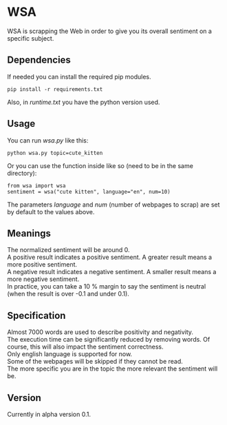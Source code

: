 # WSA
WSA is scrapping the Web in order to give you its overall sentiment on a specific subject.
## Dependencies
If needed you can install the required pip modules.  
  
`pip install -r requirements.txt`  
  
Also, in *runtime.txt* you have the python version used.
## Usage
You can run *wsa.py* like this:  
  
`python wsa.py topic=cute_kitten`  
  
Or you can use the function inside like so (need to be in the same directory):  
  
`from wsa import wsa`  
`sentiment = wsa("cute kitten", language="en", num=10)`  
  
The parameters *language* and *num* (number of webpages to scrap) are set by default to the values above.  

## Meanings
The normalized sentiment will be around 0.  
A positive result indicates a positive sentiment. A greater result means a more positive sentiment.  
A negative result indicates a negative sentiment. A smaller result means a more negative sentiment.  
In practice, you can take a 10 % margin to say the sentiment is neutral (when the result is over -0.1 and under 0.1).

## Specification
Almost 7000 words are used to describe positivity and negativity.  
The execution time can be significantly reduced by removing words. Of course,  this will also impact the sentiment correctness.  
Only english language is supported for now.  
Some of the webpages will be skipped if they cannot be read.  
The more specific you are in the topic the more relevant the sentiment will be.

## Version
Currently in alpha version 0.1.  
